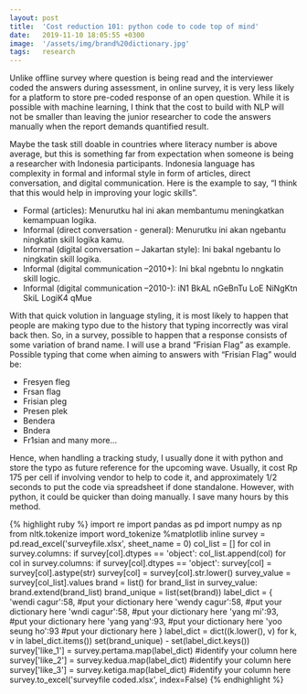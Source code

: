 ```yaml
---
layout: post
title:  'Cost reduction 101: python code to code top of mind'
date:   2019-11-10 18:05:55 +0300
image:  '/assets/img/brand%20dictionary.jpg'
tags:   research
---
```


Unlike offline survey where question is being read and the interviewer coded the answers during assessment, in online survey, it is very less likely for a platform to store pre-coded response of an open question. While it is possible with machine learning, I think that the cost to build with NLP will not be smaller than leaving the junior researcher to code the answers manually when the report demands quantified result. 

Maybe the task still doable in countries where literacy number is above average, but this is something far from expectation when someone is being a researcher with Indonesia participants.  Indonesia language has complexity in formal and informal style in form of articles, direct conversation, and digital communication. Here is the example to say, “I think that this would help in improving your logic skills”.
- Formal (articles): Menurutku hal ini akan membantumu meningkatkan kemampuan logika.
- Informal (direct conversation - general): Menurutku ini akan ngebantu ningkatin skill logika kamu.
- Informal (digital conversation – Jakartan style): Ini bakal ngebantu lo ningkatin skill logika.
- Informal (digital communication –2010+): Ini bkal ngebntu lo nngkatin skill logic.
- Informal (digital communication –2010-): iN1 BkAL nGeBnTu LoE NiNgKtn SkiL LogiK4 qMue

With that quick volution in language styling, it is most likely to happen that people are making typo due to the history that typing incorrectly was viral back then. So, in a survey, possible to happen that a response consists of some variation of brand name. I will use a brand “Frisian Flag” as example. Possible typing that come when aiming to answers with “Frisian Flag” would be:
- Fresyen fleg
- Frsan flag
- Frisian pleg
- Presen plek
- Bendera
- Bndera
- Fr1sian
and many more…

Hence, when handling a tracking study, I usually done it with python and store the typo as future reference for the upcoming wave. Usually, it cost Rp 175 per cell if involving vendor to help to code it, and approximately 1/2 seconds to put the code via spreadsheet if done standalone. However, with python, it could be quicker than doing manually. I save many hours by this method.

{% highlight ruby %}
import re
import pandas as pd
import numpy as np
from nltk.tokenize import word_tokenize
%matplotlib inline
survey = pd.read_excel('surveyfile.xlsx', sheet_name = 0)
col_list = []
for col in survey.columns:
    if survey[col].dtypes == 'object':
        col_list.append(col)
for col in survey.columns:
    if survey[col].dtypes == 'object':
        survey[col] = survey[col].astype(str)
        survey[col] = survey[col].str.lower()
survey_value = survey[col_list].values
brand = list()
for brand_list in survey_value:
    brand.extend(brand_list)
brand_unique = list(set(brand))
label_dict = {
 'wendi cagur':58, #put your dictionary here
 'wendy cagur':58, #put your dictionary here
 'wndi cagur':58, #put your dictionary here
 'yang mi':93, #put your dictionary here
 'yang yang':93, #put your dictionary here
 'yoo seung ho':93 #put your dictionary here
}
label_dict = dict((k.lower(), v) for k, v in label_dict.items())
set(brand_unique) - set(label_dict.keys())
survey['like_1'] = survey.pertama.map(label_dict) #identify your column here
survey['like_2'] = survey.kedua.map(label_dict) #identify your column here
survey['like_3'] = survey.ketiga.map(label_dict) #identify your column here
survey.to_excel('surveyfile coded.xlsx', index=False)
{% endhighlight %}
